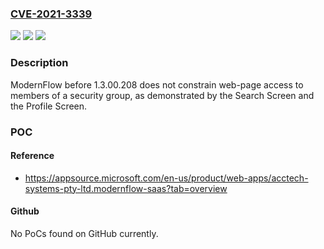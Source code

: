 ### [CVE-2021-3339](https://cve.mitre.org/cgi-bin/cvename.cgi?name=CVE-2021-3339)
![](https://img.shields.io/static/v1?label=Product&message=n%2Fa&color=blue)
![](https://img.shields.io/static/v1?label=Version&message=n%2Fa&color=blue)
![](https://img.shields.io/static/v1?label=Vulnerability&message=n%2Fa&color=brighgreen)

### Description

ModernFlow before 1.3.00.208 does not constrain web-page access to members of a security group, as demonstrated by the Search Screen and the Profile Screen.

### POC

#### Reference
- https://appsource.microsoft.com/en-us/product/web-apps/acctech-systems-pty-ltd.modernflow-saas?tab=overview

#### Github
No PoCs found on GitHub currently.

